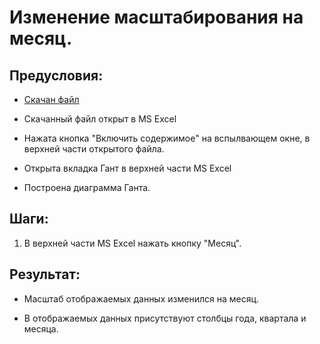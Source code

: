 # Изменение масштабирования на месяц.

## Предусловия:

- [Скачан файл](https://disk.yandex.ru/d/IXRviK5MR12Kuw)

- Скачанный файл открыт в MS Excel

- Нажата кнопка "Включить содержимое" на вспылвающем окне, в верхней части открытого файла.

- Открыта вкладка Гант в верхней части MS Excel

- Построена диаграмма Ганта.

## Шаги:

1. В верхней части MS Excel нажать кнопку "Месяц".

## Результат:

- Масштаб отображаемых данных изменился на месяц.

- В отображаемых данных присутствуют столбцы года, квартала и месяца.
